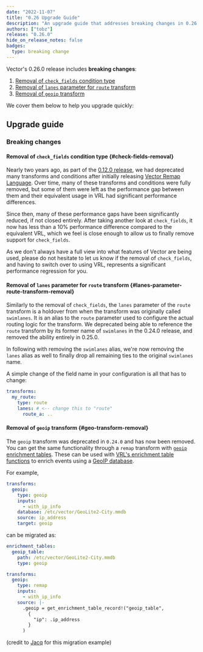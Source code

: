 ```yaml
---
date: "2022-11-07"
title: "0.26 Upgrade Guide"
description: "An upgrade guide that addresses breaking changes in 0.26.0"
authors: ["tobz"]
release: "0.26.0"
hide_on_release_notes: false
badges:
  type: breaking change
---
```


Vector's 0.26.0 release includes **breaking changes**:

1. [Removal of `check_fields` condition type](#check-fields-removal)
2. [Removal of `lanes` parameter for `route` transform](#lanes-parameter-route-transform-removal)
3. [Removal of `geoip` transform](#geo-transform-removal)

We cover them below to help you upgrade quickly:

## Upgrade guide

### Breaking changes

#### Removal of `check_fields` condition type {#check-fields-removal}

Nearly two years ago, as part of the [0.12.0 release](https://vector.dev/highlights/2021-02-16-0-12-upgrade-guide/#fourth),
we had deprecated many transforms and conditions after initially releasing
[Vector Remap Language](https://vector.dev/blog/vector-remap-language/). Over time, many of these
transforms and conditions were fully removed, but some of them were left as the performance gap
between them and their equivalent usage in VRL had significant performance differences.

Since then, many of these performance gaps have been significantly reduced, if not closed entirely.
After taking another look at `check_fields`, it now has less than a 10% performance difference
compared to the equivalent VRL, which we feel is close enough to allow us to finally remove support
for `check_fields`.

As we don't always have a full view into what features of Vector are being used, please do not
hesitate to let us know if the removal of `check_fields`, and having to switch over to using VRL,
represents a significant performance regression for you.

#### Removal of `lanes` parameter for `route` transform {#lanes-parameter-route-transform-removal}

Similarly to the removal of `check_fields`, the `lanes` parameter of the `route` transform is a
holdover from when the transform was originally called `swimlanes`. It is an alias to the `route`
parameter used to configure the actual routing logic for the transform. We deprecated being able to
reference the `route` transform by its former name of `swimlanes` in the 0.24.0 release, and removed
the ability entirely in 0.25.0.

In following with removing the `swimlanes` alias, we're now removing the `lanes` alias as well to
finally drop all remaining ties to the original `swimlanes` name.

A simple change of the field name in your configuration is all that has to change:

```yaml
transforms:
  my_route:
    type: route
    lanes: # <-- change this to "route"
      route_a: ..
```

#### Removal of `geoip` transform {#geo-transform-removal}

The `geoip` transform was deprecated in `0.24.0` and has now been removed. You can
get the same functionality through a `remap` transform with [`geoip` enrichment
tables](/docs/reference/configuration/global-options/#enrichment_tables.geoip). These can be used
with [VRL's enrichment table functions](/docs/reference/vrl/functions/#enrichment-functions) to
enrich events using a [GeoIP database](https://www.maxmind.com/en/geoip2-databases).

For example,

```yaml
transforms:
  geoip:
    type: geoip
    inputs:
      - with_ip_info
    database: /etc/vector/GeoLite2-City.mmdb
    source: ip_address
    target: geoip
```

can be migrated as:

```yaml
enrichment_tables:
  geoip_table:
    path: /etc/vector/GeoLite2-City.mmdb
    type: geoip

transforms:
  geoip:
    type: remap
    inputs:
      - with_ip_info
    source: |-
      .geoip = get_enrichment_table_record!("geoip_table",
        {
          "ip": .ip_address
        }
      )
```

(credit to [Jacq](https://github.com/vectordotdev/vector/discussions/14284#discussioncomment-4325563) for this migration example)
